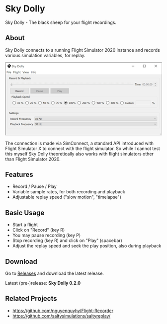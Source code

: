 # Sky Dolly
Sky Dolly - The black sheep for your flight recordings.

## About
Sky Dolly connects to a running Flight Simulator 2020 instance and records various simulation variables, for replay.

![Sky Dolly v0.2.0](./img/SkyDolly-v0.2.0.png)

The connection is made via SimConnect, a standard API introduced with Flight Simulator X to connect with the flight simulator. So while I cannot test this myself Sky Dolly theoretically also works with flight simulators other than Flight Simulator 2020.

## Features
* Record / Pause / Play
* Variable sample rates, for both recording and playback
* Adjustable replay speed ("slow motion", "timelapse")

## Basic Usage

* Start a flight
* Click on "Record" (key R)
* You may pause recording (key P)
* Stop recording (key R) and click on "Play" (spacebar)
* Adjust the replay speed and seek the play position, also during playback

## Download

Go to [Releases](https://github.com/till213/SkyDolly/releases) and download the latest release.

Latest (pre-)release: **Sky Dolly 0.2.0**

## Related Projects

* https://github.com/nguyenquyhy/Flight-Recorder
* https://github.com/saltysimulations/saltyreplay/

